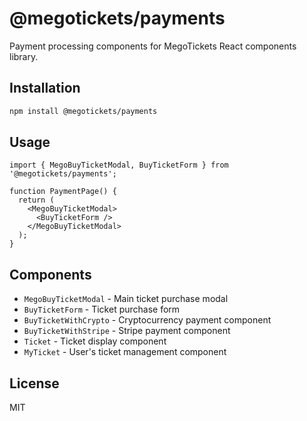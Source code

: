 # @megotickets/payments

Payment processing components for MegoTickets React components library.

## Installation

```bash
npm install @megotickets/payments
```

## Usage

```tsx
import { MegoBuyTicketModal, BuyTicketForm } from '@megotickets/payments';

function PaymentPage() {
  return (
    <MegoBuyTicketModal>
      <BuyTicketForm />
    </MegoBuyTicketModal>
  );
}
```

## Components

- `MegoBuyTicketModal` - Main ticket purchase modal
- `BuyTicketForm` - Ticket purchase form
- `BuyTicketWithCrypto` - Cryptocurrency payment component
- `BuyTicketWithStripe` - Stripe payment component
- `Ticket` - Ticket display component
- `MyTicket` - User's ticket management component

## License

MIT
